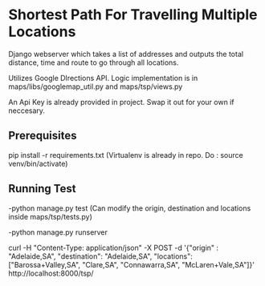 # Shortest Path For Travelling Multiple Locations

Django webserver which takes a list of addresses and outputs the total distance, time and route to go through all locations.

Utilizes Google DIrections API.  Logic implementation is in maps/libs/googlemap_util.py and maps/tsp/views.py

An Api Key is already provided in project. Swap it out for your own if neccesary.

## Prerequisites
pip install -r requirements.txt  (Virtualenv is already in repo. Do : source venv/bin/activate)

## Running Test
-python manage.py test (Can modify the origin, destination and locations inside maps/tsp/tests.py)

-python manage.py runserver

curl -H "Content-Type: application/json" -X POST -d '{"origin" : "Adelaide,SA", "destination": "Adelaide,SA", "locations": ["Barossa+Valley,SA", "Clare,SA", "Connawarra,SA", "McLaren+Vale,SA"]}' http://localhost:8000/tsp/
